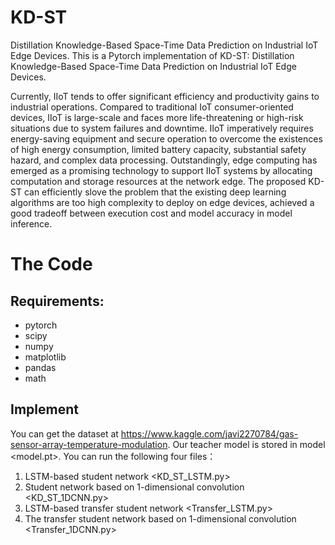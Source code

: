 # KD-ST
Distillation Knowledge-Based Space-Time Data Prediction on Industrial IoT Edge Devices.
This is a Pytorch implementation of KD-ST: Distillation Knowledge-Based Space-Time Data Prediction on Industrial IoT Edge Devices.

Currently, IIoT tends to offer significant efficiency and productivity gains to industrial operations. 
Compared to traditional IoT consumer-oriented devices, IIoT is large-scale and faces more life-threatening or high-risk situations due to system failures and downtime. 
IIoT imperatively requires energy-saving equipment and secure operation to overcome the existences of high energy consumption, 
limited battery capacity, substantial safety hazard, and complex data processing. 
Outstandingly, edge computing has emerged as a promising technology to support IIoT systems by allocating computation and storage resources at the network edge. 
The proposed KD-ST can efficiently slove the problem that the existing deep learning algorithms are too high complexity to deploy on edge devices, 
achieved a good tradeoff between execution cost and model accuracy in model inference.


# The Code
## Requirements:
* pytorch
* scipy
* numpy
* matplotlib
* pandas
* math

## Implement
You can get the dataset at https://www.kaggle.com/javi2270784/gas-sensor-array-temperature-modulation.
Our teacher model is stored in model <model.pt>.
You can run the following four files：
1. LSTM-based student network <KD_ST_LSTM.py>
2. Student network based on 1-dimensional convolution <KD_ST_1DCNN.py>
3. LSTM-based transfer student network <Transfer_LSTM.py>
4. The transfer student network based on 1-dimensional convolution <Transfer_1DCNN.py>
